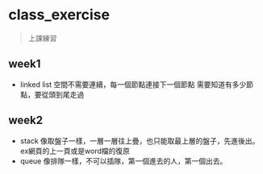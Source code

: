 # class_exercise
>上課練習

## week1
* linked list
空間不需要連續，每一個節點連接下一個節點
需要知道有多少節點，要從頭到尾走過

## week2
* stack
像取盤子一樣，一層一層往上疊，也只能取最上層的盤子，先進後出。ex網頁的上一頁或是word檔的復原
* queue
像排隊一樣，不可以插隊，第一個進去的人，第一個出去。
